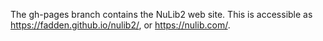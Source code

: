 The gh-pages branch contains the NuLib2 web site.  This is accessible as
https://fadden.github.io/nulib2/, or https://nulib.com/.
